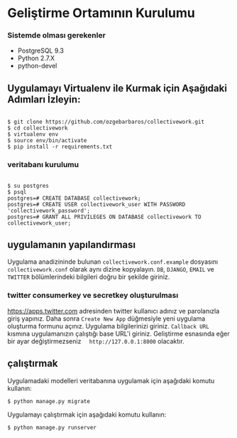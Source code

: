 # Geliştirme Ortamının Kurulumu

### Sistemde olması gerekenler
* PostgreSQL 9.3
* Python 2.7.X
* python-devel

## Uygulamayı Virtualenv ile Kurmak için Aşağıdaki Adımları İzleyin:


```

$ git clone https://github.com/ozgebarbaros/collectivework.git
$ cd collectivework
$ virtualenv env
$ source env/bin/activate
$ pip install -r requirements.txt
```

### veritabanı kurulumu
```

$ su postgres
$ psql
postgres=# CREATE DATABASE collectivework;
postgres=# CREATE USER collectivework_user WITH PASSWORD 'collectivework_password';
postgres=# GRANT ALL PRIVILEGES ON DATABASE collectivework TO collectivework_user;

```

## uygulamanın yapılandırması
Uygulama anadizininde bulunan `collectivework.conf.example` dosyasını `collectivework.conf` olarak aynı dizine kopyalayın. `DB`, `DJANGO`, `EMAIL` ve `TWITTER` bölümlerindeki bilgileri doğru bir şekilde giriniz.

### twitter consumerkey ve secretkey oluşturulması

https://apps.twitter.com adresinden twitter kullanıcı adınız ve parolanızla giriş yapınız. Daha sonra `Create New App` düğmesiyle yeni uygulama oluşturma formunu açınız. Uygulama bilgilerinizi giriniz. `Callback URL` kısmına uygulamanızın çalıştığı base URL'i giriniz. Geliştirme esnasında eğer bir ayar değiştirmezseniz `	http://127.0.0.1:8000` olacaktır.


## çalıştırmak
Uygulamadaki modelleri veritabanına uygulamak için aşağıdaki komutu kullanın:

`$ python manage.py migrate`

Uygulamayı çalıştırmak için aşağıdaki komutu kullanın:

`$ python manage.py runserver`
